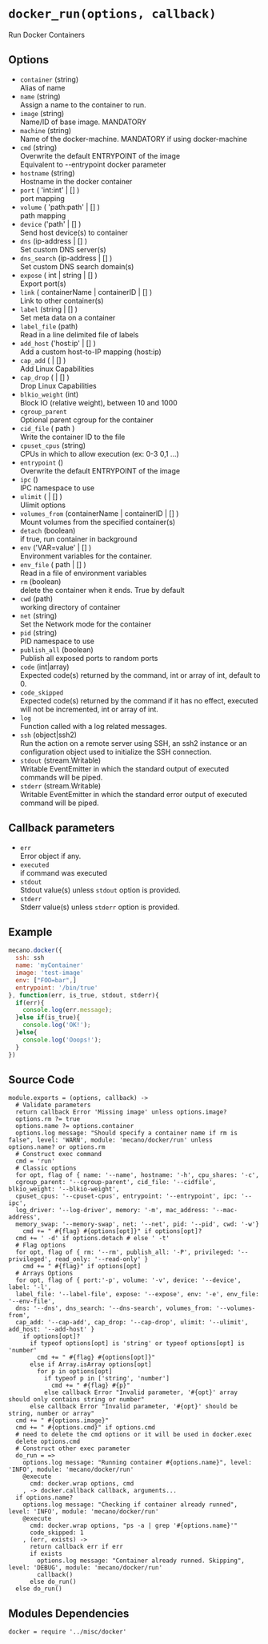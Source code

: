 
# `docker_run(options, callback)`

Run Docker Containers

## Options
  
*   `container` (string)   
    Alias of name   
*   `name` (string)   
     Assign a name to the container to run. 
*   `image` (string)   
    Name/ID of base image. MANDATORY   
*   `machine` (string)   
    Name of the docker-machine. MANDATORY if using docker-machine   
*   `cmd` (string)   
    Overwrite the default ENTRYPOINT of the image   
    Equivalent to --entrypoint docker parameter   
*   `hostname` (string)   
    Hostname in the docker container   
*   `port` ( 'int:int' | [] )   
    port mapping   
*   `volume` ( 'path:path' | [] )   
    path mapping   
*   `device` ('path' | [] )   
    Send host device(s) to container   
*   `dns` (ip-address | [] )   
    Set custom DNS server(s)   
*   `dns_search` (ip-address | [] )   
    Set custom DNS search domain(s)   
*   `expose` ( int | string | [] )   
    Export port(s)   
*   `link` ( containerName | containerID | [] )   
    Link to other container(s)   
*   `label` (string | [] )   
    Set meta data on a container   
*   `label_file` (path)   
    Read in a line delimited file of labels   
*   `add_host` ('host:ip' | [] )   
    Add a custom host-to-IP mapping (host:ip)   
*   `cap_add` ( | [] )   
    Add Linux Capabilities   
*   `cap_drop` ( | [] )   
    Drop Linux Capabilities   
*   `blkio_weight` (int)   
    Block IO (relative weight), between 10 and 1000   
*   `cgroup_parent`   
    Optional parent cgroup for the container   
*   `cid_file` ( path )   
    Write the container ID to the file   
*   `cpuset_cpus` (string)   
    CPUs in which to allow execution (ex: 0-3 0,1 ...)   
*   `entrypoint` ()   
    Overwrite the default ENTRYPOINT of the image   
*   `ipc` ()   
    IPC namespace to use   
*   `ulimit`  ( | [] )   
    Ulimit options   
*   `volumes_from` (containerName | containerID | [] )   
    Mount volumes from the specified container(s)   
*   `detach` (boolean)   
    if true, run container in background   
*   `env` ('VAR=value' | [] )   
    Environment variables for the container.   
*   `env_file` ( path | [] )   
    Read in a file of environment variables   
*   `rm` (boolean)   
    delete the container when it ends. True by default   
*   `cwd` (path)   
    working directory of container   
*   `net` (string)   
    Set the Network mode for the container   
*   `pid` (string)   
    PID namespace to use   
*   `publish_all` (boolean)   
    Publish all exposed ports to random ports   
*   `code`   (int|array)   
    Expected code(s) returned by the command, int or array of int, default to 0.   
*   `code_skipped`   
    Expected code(s) returned by the command if it has no effect, executed will
    not be incremented, int or array of int.   
*   `log`   
    Function called with a log related messages.   
*   `ssh` (object|ssh2)   
    Run the action on a remote server using SSH, an ssh2 instance or an   
    configuration object used to initialize the SSH connection.   
*   `stdout` (stream.Writable)   
    Writable EventEmitter in which the standard output of executed commands will
    be piped.   
*   `stderr` (stream.Writable)   
    Writable EventEmitter in which the standard error output of executed command
    will be piped.   

## Callback parameters

*   `err`   
    Error object if any.   
*   `executed`   
    if command was executed   
*   `stdout`   
    Stdout value(s) unless `stdout` option is provided.   
*   `stderr`   
    Stderr value(s) unless `stderr` option is provided.   

## Example

```javascript
mecano.docker({
  ssh: ssh
  name: 'myContainer'
  image: 'test-image'
  env: ["FOO=bar",]
  entrypoint: '/bin/true'
}, function(err, is_true, stdout, stderr){
  if(err){
    console.log(err.message);
  }else if(is_true){
    console.log('OK!');
  }else{
    console.log('Ooops!');
  }
})
```

## Source Code

    module.exports = (options, callback) ->
      # Validate parameters
      return callback Error 'Missing image' unless options.image?
      options.rm ?= true
      options.name ?= options.container
      options.log message: "Should specify a container name if rm is false", level: 'WARN', module: 'mecano/docker/run' unless options.name? or options.rm
      # Construct exec command
      cmd = 'run'
      # Classic options
      for opt, flag of { name: '--name', hostname: '-h', cpu_shares: '-c',
      cgroup_parent: '--cgroup-parent', cid_file: '--cidfile', blkio_weight: '--blkio-weight',
      cpuset_cpus: '--cpuset-cpus', entrypoint: '--entrypoint', ipc: '--ipc',
      log_driver: '--log-driver', memory: '-m', mac_address: '--mac-address',
      memory_swap: '--memory-swap', net: '--net', pid: '--pid', cwd: '-w'}
        cmd += " #{flag} #{options[opt]}" if options[opt]?
      cmd += ' -d' if options.detach # else ' -t'
      # Flag options
      for opt, flag of { rm: '--rm', publish_all: '-P', privileged: '--privileged', read_only: '--read-only' }
        cmd += " #{flag}" if options[opt]
      # Arrays Options
      for opt, flag of { port:'-p', volume: '-v', device: '--device', label: '-l',
      label_file: '--label-file', expose: '--expose', env: '-e', env_file: '--env-file',
      dns: '--dns', dns_search: '--dns-search', volumes_from: '--volumes-from',
      cap_add: '--cap-add', cap_drop: '--cap-drop', ulimit: '--ulimit', add_host: '--add-host' }
        if options[opt]?
          if typeof options[opt] is 'string' or typeof options[opt] is 'number'
            cmd += " #{flag} #{options[opt]}"
          else if Array.isArray options[opt]
            for p in options[opt]
              if typeof p in ['string', 'number']
                cmd += " #{flag} #{p}"
              else callback Error "Invalid parameter, '#{opt}' array should only contains string or number"
          else callback Error "Invalid parameter, '#{opt}' should be string, number or array"
      cmd += " #{options.image}"
      cmd += " #{options.cmd}" if options.cmd
      # need to delete the cmd options or it will be used in docker.exec
      delete options.cmd
      # Construct other exec parameter
      do_run = =>
        options.log message: "Running container #{options.name}", level: 'INFO', module: 'mecano/docker/run'
        @execute
          cmd: docker.wrap options, cmd
        , -> docker.callback callback, arguments...
      if options.name?
        options.log message: "Checking if container already runned", level: 'INFO', module: 'mecano/docker/run'
        @execute
          cmd: docker.wrap options, "ps -a | grep '#{options.name}'"
          code_skipped: 1
        , (err, exists) ->
          return callback err if err
          if exists
            options.log message: "Container already runned. Skipping", level: 'DEBUG', module: 'mecano/docker/run'
            callback()
          else do_run()
      else do_run()

## Modules Dependencies

    docker = require '../misc/docker'
